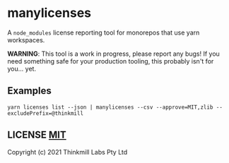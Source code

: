 # manylicenses

A `node_modules` license reporting tool for monorepos that use yarn workspaces.

**WARNING**: This tool is a work in progress, please report any bugs! If you need something safe for your production tooling, this probably isn't for you... yet.

## Examples

```
yarn licenses list --json | manylicenses --csv --approve=MIT,zlib --excludePrefix=@thinkmill
```

## LICENSE [MIT](LICENSE)

Copyright (c) 2021 Thinkmill Labs Pty Ltd
